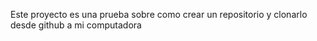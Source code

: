 Este proyecto es una prueba sobre como crear un repositorio y clonarlo desde github a mi computadora

